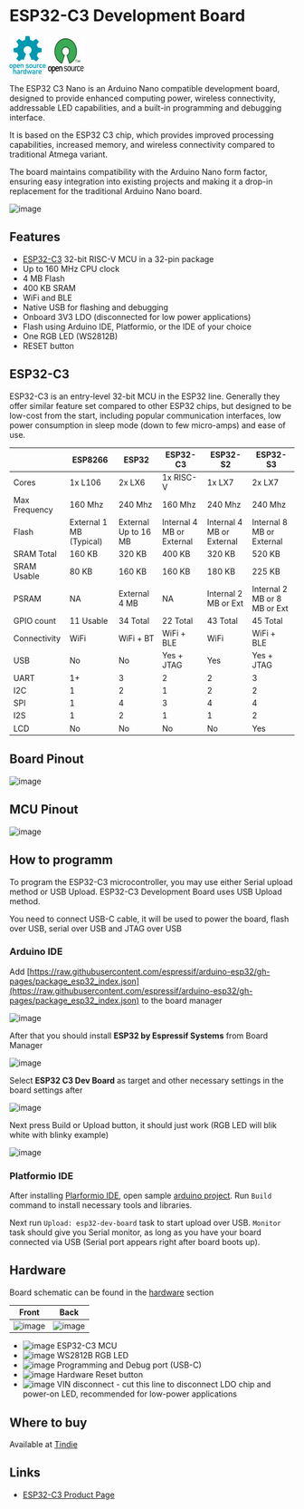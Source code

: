 # ESP32-C3 Development Board

![Open Source Hardware](/images/open-source-hardware-logo.png)
![Open Source Software](/images/open-source-software-logo.png)

The ESP32 C3 Nano is an Arduino Nano compatible development board, designed to provide enhanced computing power, wireless connectivity, addressable LED capabilities, and a built-in programming and debugging interface. 

It is based on the ESP32 C3 chip, which provides improved processing capabilities, increased memory, and wireless connectivity compared to traditional Atmega variant. 

The board maintains compatibility with the Arduino Nano form factor, ensuring easy integration into existing projects and making it a drop-in replacement for the traditional Arduino Nano board.

![image](https://github.com/sonocotta/esp32c3-dev-board/assets/5459747/137f19a5-630f-4d3a-b6d1-4a238644e2a2)

## Features

- [ESP32-C3](https://www.espressif.com/en/products/socs/esp32-c3) 32-bit RISC-V MCU in a 32-pin package
- Up to 160 MHz CPU clock
- 4 MB Flash
- 400 KB SRAM
- WiFi and BLE
- Native USB for flashing and debugging
- Onboard 3V3 LDO (disconnected for low power applications)
- Flash using Arduino IDE, Platformio, or the IDE of your choice
- One RGB LED (WS2812B)
- RESET button

## ESP32-C3

ESP32-C3 is an entry-level 32-bit MCU in the ESP32 line. Generally they offer similar feature set compared to other ESP32 chips, but designed to be low-cost from the start, including popular communication interfaces, low power consumption in sleep mode (down to few micro-amps) and ease of use.

|               | ESP8266  | ESP32      | ESP32-C3   | ESP32-S2   | ESP32-S3   |
|---------------|----------|------------|------------|------------|------------|
| Cores         | 1x L106   | 2x LX6      | 1x RISC-V   | 1x LX7      | 2x LX7
| Max Frequency | 160 Mhz  | 240 Mhz    | 160 Mhz    | 240 Mhz    | 240 Mhz
| Flash         | External 1 MB (Typical)| External Up to 16 MB     | Internal 4 MB or External       | Internal 4 MB or External      | Internal 8 MB or External
| SRAM Total    | 160 KB   | 320 KB     | 400 KB     | 320 KB     | 520 KB
| SRAM Usable   | 80 KB    | 160 KB     | 160 KB     | 180 KB     | 225 KB
| PSRAM         | NA       | External 4 MB       | NA       |  Internal 2 MB or Ext          | Internal 2 MB or 8 MB or Ext
| GPIO count    | 11 Usable| 34 Total   | 22 Total   | 43 Total    | 45 Total
| Connectivity  | WiFi     | WiFi + BT  | WiFi + BLE | WiFi       | WiFi + BLE
| USB           | No        | No        | Yes + JTAG       | Yes        | Yes + JTAG
| UART          | 1+       | 3          | 2          | 2        | 3
| I2C           | 1        | 2          | 1          | 2        |  2
| SPI           | 1        | 4          | 3          | 4        | 4
| I2S           | 1        | 2          | 1          | 1          | 2
| LCD           | No       | No         | No         | No         | Yes

## Board Pinout

![image](https://github.com/sonocotta/esp32c3-dev-board/assets/5459747/693cd15a-b362-47dd-b92d-4d156b9ac29a)

## MCU Pinout 

![image](https://github.com/sonocotta/esp32c3-dev-board/assets/5459747/79d1982d-ebd9-4a1e-ae32-996773e489e0)

## How to programm

To program the ESP32-C3 microcontroller, you may use either Serial upload method or USB Upload. ESP32-C3 Development Board uses USB Upload method.

You need to connect USB-C cable, it will be used to power the board, flash over USB, serial over USB and JTAG over USB

### Arduino IDE

Add [https://raw.githubusercontent.com/espressif/arduino-esp32/gh-pages/package_esp32_index.json](https://raw.githubusercontent.com/espressif/arduino-esp32/gh-pages/package_esp32_index.json) to the board manager

![image](https://github.com/sonocotta/esp32c3-dev-board/assets/5459747/14b8795a-7d09-4255-8e0f-dfc38b9a7a9d)

After that you should install **ESP32 by Espressif Systems** from Board Manager

![image](https://github.com/sonocotta/esp32c3-dev-board/assets/5459747/7e7b5d2a-020d-4dc7-a330-35ae730d93fa)

Select **ESP32 C3 Dev Board** as target and other necessary settings in the board settings after

![image](https://github.com/sonocotta/esp32c3-dev-board/assets/5459747/14e6aeaf-17e5-4a87-b135-3225f3246d96)

Next press Build or Upload button, it should just work (RGB LED will blik white with blinky example)

![image](https://github.com/sonocotta/esp32c3-dev-board/assets/5459747/72bd1465-141c-43a0-8da1-1ea7acb50d7e)

### Platformio IDE
 
After installing [Plarformio IDE](https://platformio.org/platformio-ide), open sample [arduino project](/firmware/esp32c3-blink). Run `Build` command to install necessary tools and libraries. 

Next run `Upload: esp32-dev-board` task to start upload over USB. `Monitor` task should give you Serial monitor, as long as you have your board connected via USB (Serial port appears right after board boots up).

## Hardware

Board schematic can be found in the [hardware](/hardware) section

| Front  | Back  |
|---|---|
| ![image](https://github.com/sonocotta/esp32c3-dev-board/assets/5459747/f0c2dec9-9b7e-4834-bbaf-680aeff2f3c5)  |  ![image](https://github.com/sonocotta/esp32c3-dev-board/assets/5459747/c8e27f8e-63ee-4f54-946f-323163768142)


- ![image](https://user-images.githubusercontent.com/5459747/206929567-5a68f822-1172-459c-bb34-64ab1ee2019c.png) ESP32-C3 MCU 
- ![image](https://user-images.githubusercontent.com/5459747/206929650-72bfa8ba-716a-4830-ae14-a2c6ddff8830.png) WS2812B RGB LED
- ![image](https://user-images.githubusercontent.com/5459747/206929704-bb9a66ee-7e48-4c81-87f7-1f0c60d1a02f.png) Programming and Debug port (USB-C)
- ![image](https://user-images.githubusercontent.com/5459747/206929744-5f7abffb-341e-49c9-8988-01835a2045a8.png) Hardware Reset button
- ![image](https://user-images.githubusercontent.com/5459747/206929801-e55e502e-bdce-4d85-a376-3268b96dc5e2.png) VIN disconnect - cut this line to disconnect LDO chip and power-on LED, recommended for low-power applications

## Where to buy

Available at [Tindie](https://www.tindie.com/products/sonocotta/esp32-c3-development-board)

## Links

- [ESP32-C3 Product Page](https://www.espressif.com/en/products/socs/esp32-c3)
